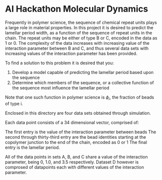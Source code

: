 # AI Hackathon Molecular Dynamics

Frequently in polymer science, the sequence of chemical repeat units plays a large role in material properties. In this project it is desired to predict the lamellar period width, as a function of the sequence of repeat units in the chain. The repeat units may be either of type B or C, encoded in the data as 1 or 0. The complexity of the data increases with increasing value of the interaction parameter between B and C, and thus several data sets with increasing values of the interaction parameter has been provided.

To find a solution to this problem it is desired that you:

1. Develop a model capable of predicting the lamellar period based upon the sequence
2. Determine which members of the sequence, or a collective function of the sequence most influence the lamellar period

Note that one such function in polymer science is $\phi_i$, the fraction of beads of type i.

Enclosed in this directory are four data sets obtained through simulation.

Each data point consists of a 34 dimensional vector, comprised of:

The first entry is the value of the interaction parameter between beads
The second through thirty-third entry are the bead identities starting at the copolymer junction to the end of the chain, encoded as 0 or 1
The final entry is the lamellar period.

All of the data points in sets A, B, and C share a value of the interaction parameter, being 0, 1.0, and 3.5 respectively.
Dataset D however is comprosed of datapoints each with different values of the interaction parameter.
